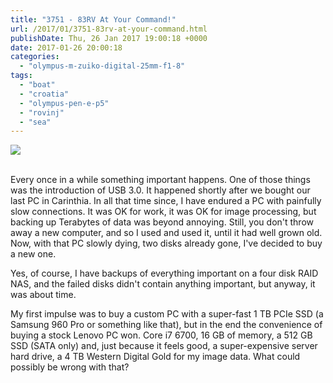```yaml
---
title: "3751 - 83RV At Your Command!"
url: /2017/01/3751-83rv-at-your-command.html
publishDate: Thu, 26 Jan 2017 19:00:18 +0000
date: 2017-01-26 20:00:18
categories: 
  - "olympus-m-zuiko-digital-25mm-f1-8"
tags: 
  - "boat"
  - "croatia"
  - "olympus-pen-e-p5"
  - "rovinj"
  - "sea"
---
```

<div class="container">
<div class="center"><a target="_blank" href="https://d25zfm9zpd7gm5.cloudfront.net/1200x1200/2016/20160801_113809_lr.jpg"><img class="webfeedsFeaturedVisual" src="https://d25zfm9zpd7gm5.cloudfront.net/0600x0600/2016/20160801_113809_lr.jpg" /></a></div>
</div>
<br />

Every once in a while something important happens. One of those things was the introduction of USB 3.0. It happened shortly after we bought our last PC in Carinthia. In all that time since, I have endured a PC with painfully slow connections. It was OK for work, it was OK for image processing, but backing up Terabytes of data was beyond annoying. Still, you don't throw away a new computer, and so I used and used it, until it had well grown old. Now, with that PC slowly dying, two disks already gone, I've decided to buy a new one. 

Yes, of course, I have backups of everything important on a four disk RAID NAS, and the failed disks didn't contain anything important, but anyway, it was about time.

My first impulse was to buy a custom PC with a super-fast 1 TB PCIe SSD (a Samsung 960 Pro or something like that), but in the end the convenience of buying a stock Lenovo PC won. Core i7 6700, 16 GB of memory, a 512 GB SSD (SATA only) and, just because it feels good, a super-expensive server hard drive, a 4 TB Western Digital Gold for my image data. What could possibly be wrong with that?


